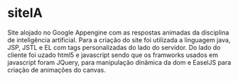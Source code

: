 siteIA
======

Site alojado no Google Appengine com as respostas animadas da disciplina de inteligência artificial.
Para a criação do site foi utilizada a linguagem java, JSP, JSTL e EL com tags personalizadas do lado do servidor.
Do lado do cliente foi uzado html5 e javascript sendo que os framworks usados em javascript foram JQuery, para manipulação
dinâmica da dom e EaselJS para criação de animações do canvas.
